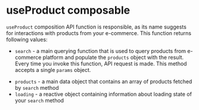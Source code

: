# useProduct composable

`useProduct` composition API function is responsible, as its name suggests for interactions with products from your e-commerce. This function returns following values:

- `search` - a main querying function that is used to query products from e-commerce platform and populate the `products` object with the result. Every time you invoke this function, API request is made. This method accepts a single `params` object.

<Content slot-key="search-params" />

- `products` - a main data object that contains an array of products fetched by `search` method
- `loading` - a reactive object containing information about loading state of your `search` method


